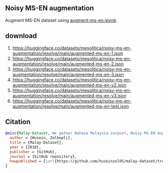 ## Noisy MS-EN augmentation

Augment MS-EN dataset using [augment-ms-en.ipynb](augment-ms-en.ipynb).

## download

1. https://huggingface.co/datasets/mesolitica/noisy-ms-en-augmentation/resolve/main/augmented-ms-en-1.json
2. https://huggingface.co/datasets/mesolitica/noisy-ms-en-augmentation/resolve/main/augmented-ms-en-2.json
3. https://huggingface.co/datasets/mesolitica/noisy-ms-en-augmentation/resolve/main/augmented-ms-en-3.json
4. https://huggingface.co/datasets/mesolitica/noisy-ms-en-augmentation/resolve/main/augmented-ms-en-v2.json
5. https://huggingface.co/datasets/mesolitica/noisy-ms-en-augmentation/resolve/main/augmented-ms-en-v3.json
6. https://huggingface.co/datasets/mesolitica/noisy-ms-en-augmentation/resolve/main/augmented-ms-en-test.json

## Citation

```bibtex
@misc{Malay-Dataset, We gather Bahasa Malaysia corpus!, Noisy MS-EN Augmentation,
  author = {Husein, Zolkepli},
  title = {Malay-Dataset},
  year = {2018},
  publisher = {GitHub},
  journal = {GitHub repository},
  howpublished = {\url{https://github.com/huseinzol05/malay-dataset/tree/master/translation/noisy-ms-en-augmentation}}
}
```